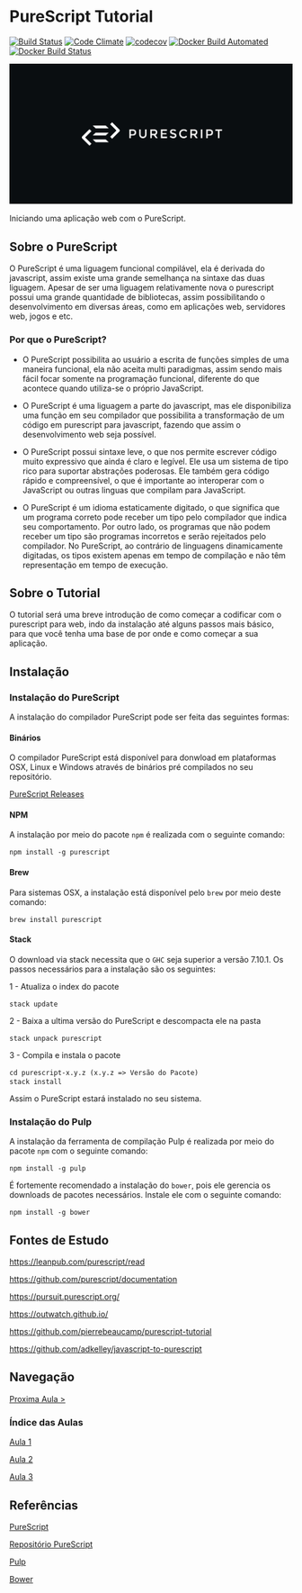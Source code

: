 # PureScript Tutorial
[![Build Status](https://travis-ci.org/kassiacatarine/PureScript-Tutorial.svg?branch=master)](https://travis-ci.org/kassiacatarine/PureScript-Tutorial)
[![Code Climate](https://codeclimate.com/github/kassiacatarine/PureScript-Tutorial/badges/gpa.svg)](https://codeclimate.com/github/kassiacatarine/PureScript-Tutorial)
[![codecov](https://codecov.io/gh/kassiacatarine/PureScript-Tutorial/branch/master/graph/badge.svg)](https://codecov.io/gh/kassiacatarine/PureScript-Tutorial)
[![Docker Build Automated](https://img.shields.io/docker/automated/jrottenberg/ffmpeg.svg)](https://hub.docker.com/r//kassiacatarine/purescript/builds/)
[![Docker Build Status](https://img.shields.io/docker/build/jrottenberg/ffmpeg.svg)](https://hub.docker.com/r//kassiacatarine/purescript/builds/)

![PureScript](https://github.com/kassiacatarine/PureScript-Tutorial/blob/master/imagem/purescript.jpg)

Iniciando uma aplicação web com o PureScript.


## Sobre o PureScript

O PureScript é uma liguagem funcional compilável, ela é derivada do javascript, assim existe uma grande semelhança na sintaxe das duas liguagem. Apesar de ser uma liguagem relativamente nova o purescript possui uma grande quantidade de bibliotecas, assim possibilitando o desenvolvimento em diversas áreas, como em aplicações web, servidores web, jogos e etc.

### Por que o PureScript?

- O PureScript possibilita ao usuário a escrita de funções simples de uma maneira funcional, ela não aceita multi paradigmas, assim sendo mais fácil focar somente na programação funcional, diferente do que acontece quando utiliza-se o próprio JavaScript.

- O PureScript é uma liguagem a parte do javascript, mas ele disponibiliza uma função em seu compilador que possibilita a transformação de um código em purescript para javascript, fazendo que assim o desenvolvimento web seja possível.

- O PureScript possui sintaxe leve, o que nos permite escrever código muito expressivo que ainda é claro e legível. Ele usa um sistema de tipo rico para suportar abstrações poderosas. Ele também gera código rápido e compreensível, o que é importante ao interoperar com o JavaScript ou outras linguas que compilam para JavaScript.

- O PureScript é um idioma estaticamente digitado, o que significa que um programa correto pode receber um tipo pelo compilador que indica seu comportamento. Por outro lado, os programas que não podem receber um tipo são programas incorretos e serão rejeitados pelo compilador. No PureScript, ao contrário de linguagens dinamicamente digitadas, os tipos existem apenas em tempo de compilação e não têm representação em tempo de execução.

## Sobre o Tutorial

O tutorial será uma breve introdução de como começar a codificar com o purescript para web, indo da instalação até alguns passos mais básico, para que você tenha uma base de por onde e como começar a sua aplicação.

## Instalação

### Instalação do PureScript

A instalação do compilador PureScript pode ser feita das seguintes formas:

#### Binários

O compilador PureScript está disponível para donwload em plataformas OSX, Linux e Windows através de binários pré compilados no seu repositório.

[PureScript Releases](https://github.com/purescript/purescript/release)

#### NPM

A instalação por meio do pacote `npm` é realizada com o seguinte comando:

    npm install -g purescript

#### Brew

Para sistemas OSX, a instalação está disponível pelo `brew` por meio deste comando:

    brew install purescript

#### Stack

O download via stack necessita que o `GHC` seja superior a versão 7.10.1. Os passos necessários para a instalação são os seguintes:

1 - Atualiza o index do pacote

    stack update

2 - Baixa a ultima versão do PureScript e descompacta ele na pasta

    stack unpack purescript

3 - Compila e instala o pacote

    cd purescript-x.y.z (x.y.z => Versão do Pacote)
    stack install

Assim o PureScript estará instalado no seu 
sistema.

### Instalação do Pulp

A instalação da ferramenta de compilação Pulp é realizada por meio do pacote `npm` com o seguinte comando:

    npm install -g pulp

É fortemente recomendado a instalação do `bower`, pois ele gerencia os downloads de pacotes necessários. Instale ele com o seguinte comando:
    
    npm install -g bower

## Fontes de Estudo

https://leanpub.com/purescript/read

https://github.com/purescript/documentation

https://pursuit.purescript.org/

https://outwatch.github.io/

https://github.com/pierrebeaucamp/purescript-tutorial

https://github.com/adkelley/javascript-to-purescript


## Navegação

[Proxima Aula >](https://github.com/kassiacatarine/PureScript-Tutorial/tree/master/Aula1)

### Índice das Aulas

[Aula 1](https://github.com/kassiacatarine/PureScript-Tutorial/tree/master/Aula1)

[Aula 2](https://github.com/kassiacatarine/PureScript-Tutorial/tree/master/Aula2)

[Aula 3](https://github.com/kassiacatarine/PureScript-Tutorial/tree/master/Aula3)


## Referências

[PureScript](http://www.purescript.org)

[Repositório PureScript](https://github.com/purescript/purescript)

[Pulp](https://github.com/bodil/pulp)

[Bower](https://bower.io/)